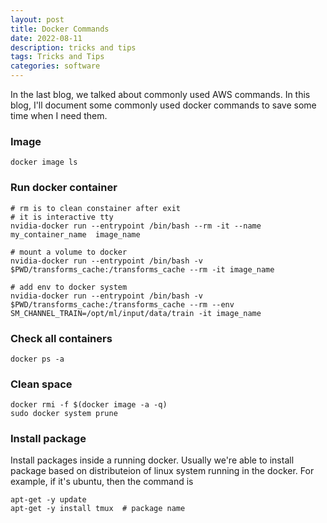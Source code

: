 ```yaml
---
layout: post
title: Docker Commands
date: 2022-08-11
description: tricks and tips
tags: Tricks and Tips
categories: software
---
```

In the last blog, we talked about commonly used AWS commands. In this blog, I'll document some commonly used docker commands to save some time when I need them.

### Image
```
docker image ls
```

### Run docker container
```
# rm is to clean constainer after exit
# it is interactive tty
nvidia-docker run --entrypoint /bin/bash --rm -it --name my_container_name  image_name

# mount a volume to docker
nvidia-docker run --entrypoint /bin/bash -v $PWD/transforms_cache:/transforms_cache --rm -it image_name

# add env to docker system
nvidia-docker run --entrypoint /bin/bash -v $PWD/transforms_cache:/transforms_cache --rm --env SM_CHANNEL_TRAIN=/opt/ml/input/data/train -it image_name

```


### Check all containers
```
docker ps -a
```


### Clean space
```
docker rmi -f $(docker image -a -q)
sudo docker system prune
```


### Install package
Install packages inside a running docker. Usually we're able to install package based on distributeion of linux system running in the docker. For example, if it's ubuntu, then the command is 
```
apt-get -y update
apt-get -y install tmux  # package name
```




